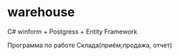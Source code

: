 # warehouse
C# winform + Postgress + Entity Framework 
<p>Программа по работе Склада(приём,продажа, отчет)
